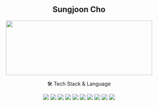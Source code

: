 <h2 align="center">Sungjoon Cho</h2>

<p align="center">
  <img src="http://mazassumnida.wtf/api/v2/generate_badge?boj=abedcsj" height="150" width="400"/>
</p>

<p align="center">
 🛠️ Tech Stack & Language
</p>
<p align="center">
  <img src="https://img.shields.io/badge/Java-007396.svg?style=flat-square&logo=OpenJDK&logoColor=white"/>
  <img src="https://img.shields.io/badge/Spring-6DB33F.svg?style=flat-square&logo=Spring&logoColor=white"/>
  <img src="https://img.shields.io/badge/SpringBoot-6DB33F.svg?style=flat-square&logo=Spring-Boot&logoColor=white"/>
  <img src="https://img.shields.io/badge/JPA-59666C.svg?style=flat-square&logo=Hibernate&logoColor=white"/>
  <img src="https://img.shields.io/badge/MySQL-4479A1.svg?style=flat-square&logo=MySQL&logoColor=white"/>
  <img src="https://img.shields.io/badge/Redis-DC382D.svg?style=flat-square&logo=Redis&logoColor=white"/>
  <img src="https://img.shields.io/badge/AWS-232F3E.svg?style=flat-square&logo=Amazon-AWS&logoColor=white"/>
  <img src="https://img.shields.io/badge/Docker-2496ED.svg?style=flat-square&logo=Docker&logoColor=white"/>
  <img src="https://img.shields.io/badge/IntelliJ%20IDEA-000000.svg?style=flat-square&logo=IntelliJ-IDEA&logoColor=white"/>
  <img src="https://img.shields.io/badge/VS%20Code-007ACC.svg?style=flat-square&logo=Visual-Studio-Code&logoColor=white"/>
</p>
